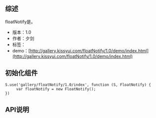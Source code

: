 ## 综述

floatNotify是。

* 版本：1.0
* 作者：夕剑
* 标签：
* demo：[http://gallery.kissyui.com/floatNotify/1.0/demo/index.html](http://gallery.kissyui.com/floatNotify/1.0/demo/index.html)

## 初始化组件

    S.use('gallery/floatNotify/1.0/index', function (S, FloatNotify) {
         var floatNotify = new FloatNotify();
    })

## API说明
